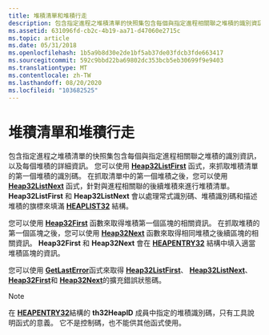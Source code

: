 ```yaml
---
title: 堆積清單和堆積行走
description: 包含指定進程之堆積清單的快照集包含每個與指定進程相關聯之堆積的識別資訊，以及每個堆積的詳細資訊。
ms.assetid: 631096fd-cb2c-4b19-aa71-d47060e2715c
ms.topic: article
ms.date: 05/31/2018
ms.openlocfilehash: 1b5a9b8d30e2de1bf5ab37de03fdcb3fde663417
ms.sourcegitcommit: 592c9bbd22ba69802dc353bcb5eb30699f9e9403
ms.translationtype: MT
ms.contentlocale: zh-TW
ms.lasthandoff: 08/20/2020
ms.locfileid: "103682525"
---
```

# <a name="heap-lists-and-heap-walking"></a>堆積清單和堆積行走

包含指定進程之堆積清單的快照集包含每個與指定進程相關聯之堆積的識別資訊，以及每個堆積的詳細資訊。 您可以使用 [**Heap32ListFirst**](/windows/desktop/api/TlHelp32/nf-tlhelp32-heap32listfirst) 函式，來抓取堆積清單的第一個堆積的識別碼。 在抓取清單中的第一個堆積之後，您可以使用 [**Heap32ListNext**](/windows/desktop/api/TlHelp32/nf-tlhelp32-heap32listnext) 函式，針對與進程相關聯的後續堆積來進行堆積清單。 **Heap32ListFirst** 和 **Heap32ListNext** 會以處理常式識別碼、堆積識別碼和描述堆積的旗標來填滿 [**HEAPLIST32**](/windows/win32/api/tlhelp32/ns-tlhelp32-heaplist32) 結構。

您可以使用 [**Heap32First**](/windows/desktop/api/TlHelp32/nf-tlhelp32-heap32first) 函數來取得堆積第一個區塊的相關資訊。 在抓取堆積的第一個區塊之後，您可以使用 [**Heap32Next**](/windows/desktop/api/TlHelp32/nf-tlhelp32-heap32next) 函數來取得相同堆積之後續區塊的相關資訊。 **Heap32First** 和 **Heap32Next** 會在 [**HEAPENTRY32**](/windows/win32/api/tlhelp32/ns-tlhelp32-heapentry32) 結構中填入適當堆積區塊的資訊。

您可以使用 [**GetLastError**](/windows/desktop/api/errhandlingapi/nf-errhandlingapi-getlasterror)函式來取得 [**Heap32ListFirst**](/windows/desktop/api/TlHelp32/nf-tlhelp32-heap32listfirst)、 [**Heap32ListNext**](/windows/desktop/api/TlHelp32/nf-tlhelp32-heap32listnext)、 [**Heap32First**](/windows/desktop/api/TlHelp32/nf-tlhelp32-heap32first)和 [**Heap32Next**](/windows/desktop/api/TlHelp32/nf-tlhelp32-heap32next)的擴充錯誤狀態碼。

> [!Note]  
> 在 [**HEAPENTRY32**](/windows/win32/api/tlhelp32/ns-tlhelp32-heapentry32)結構的 **th32HeapID** 成員中指定的堆積識別碼，只有工具說明函式的意義。 它不是控制碼，也不能供其他函式使用。

 

 

 